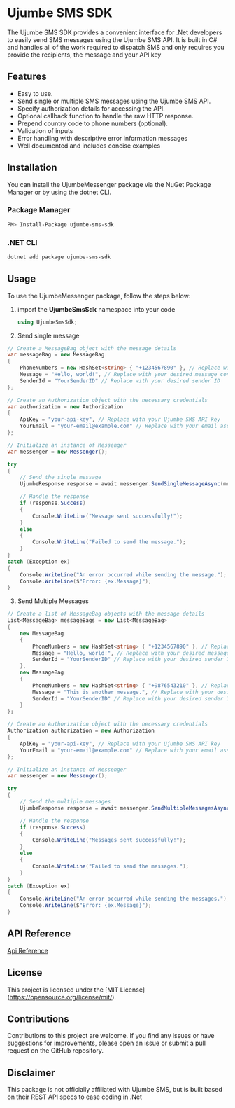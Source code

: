 # Ujumbe SMS SDK

The Ujumbe SMS SDK provides a convenient interface for .Net developers to easily send SMS messages using the Ujumbe SMS API. It is built in C# and handles all of the work required to dispatch SMS and only requires you provide the recipients, the message and your API key

## Features

- Easy to use.
- Send single or multiple SMS messages using the Ujumbe SMS API.
- Specify authorization details for accessing the API.
- Optional callback function to handle the raw HTTP response.
- Prepend country code to phone numbers (optional).
- Validation of inputs
- Error handling with descriptive error information messages
- Well documented and includes concise examples

## Installation

You can install the UjumbeMessenger package via the NuGet Package Manager or by using the dotnet CLI.

### Package Manager

```bash
PM> Install-Package ujumbe-sms-sdk
```

### .NET CLI

```bash
dotnet add package ujumbe-sms-sdk
```

## Usage

To use the UjumbeMessenger package, follow the steps below:

1. import the **UjumbeSmsSdk** namespace into your code

   ```csharp
   using UjumbeSmsSdk;
   ```

2. Send single message

```csharp
// Create a MessageBag object with the message details
var messageBag = new MessageBag
{
    PhoneNumbers = new HashSet<string> { "+1234567890" }, // Replace with the recipient's phone number(s)
    Message = "Hello, world!", // Replace with your desired message content
    SenderId = "YourSenderID" // Replace with your desired sender ID
};

// Create an Authorization object with the necessary credentials
var authorization = new Authorization
{
    ApiKey = "your-api-key", // Replace with your Ujumbe SMS API key
    YourEmail = "your-email@example.com" // Replace with your email associated with the API key
};

// Initialize an instance of Messenger
var messenger = new Messenger();

try
{
    // Send the single message
    UjumbeResponse response = await messenger.SendSingleMessageAsync(messageBag, authorization);

    // Handle the response
    if (response.Success)
    {
        Console.WriteLine("Message sent successfully!");
    }
    else
    {
        Console.WriteLine("Failed to send the message.");
    }
}
catch (Exception ex)
{
    Console.WriteLine("An error occurred while sending the message.");
    Console.WriteLine($"Error: {ex.Message}");
}

```

3. Send Multiple Messages

```csharp
// Create a list of MessageBag objects with the message details
List<MessageBag> messageBags = new List<MessageBag>
{
    new MessageBag
    {
        PhoneNumbers = new HashSet<string> { "+1234567890" }, // Replace with the recipient's phone number(s)
        Message = "Hello, world!", // Replace with your desired message content
        SenderId = "YourSenderID" // Replace with your desired sender ID
    },
    new MessageBag
    {
        PhoneNumbers = new HashSet<string> { "+9876543210" }, // Replace with the recipient's phone number(s)
        Message = "This is another message.", // Replace with your desired message content
        SenderId = "YourSenderID" // Replace with your desired sender ID
    }
};

// Create an Authorization object with the necessary credentials
Authorization authorization = new Authorization
{
    ApiKey = "your-api-key", // Replace with your Ujumbe SMS API key
    YourEmail = "your-email@example.com" // Replace with your email associated with the API key
};

// Initialize an instance of Messenger
var messenger = new Messenger();

try
{
    // Send the multiple messages
    UjumbeResponse response = await messenger.SendMultipleMessagesAsync(messageBags, authorization);

    // Handle the response
    if (response.Success)
    {
        Console.WriteLine("Messages sent successfully!");
    }
    else
    {
        Console.WriteLine("Failed to send the messages.");
    }
}
catch (Exception ex)
{
    Console.WriteLine("An error occurred while sending the messages.");
    Console.WriteLine($"Error: {ex.Message}");
}
```

## API Reference

[Api Reference](https://github.com/nyingimaina/ujumbe-sms-sdk/blob/master/docs/index.md)

## License

This project is licensed under the [MIT License] (https://opensource.org/license/mit/).

## Contributions

Contributions to this project are welcome. If you find any issues or have suggestions for improvements, please open an issue or submit a pull request on the GitHub repository.

## Disclaimer

This package is not officially affiliated with Ujumbe SMS, but is built based on their REST API specs to ease coding in .Net
